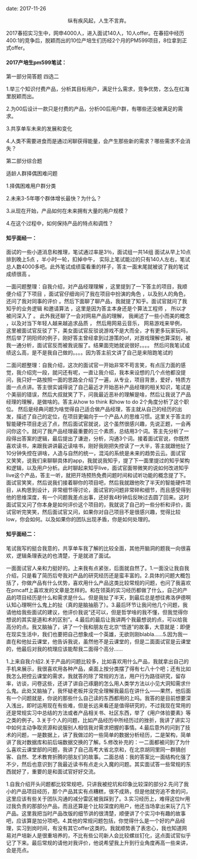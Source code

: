 
date: 2017-11-26


<center>纵有疾风起，人生不言弃。</center>

2017春招实习生中，网申4000人，进入面试140人，10人offer。在春招中经历400:1的竞争后，脱颖而出的10位产培生们历经2个月的PM599项目，8位拿到正式offer。

#### 2017产培生pm599笔试：

第一部分简答题 四选二

1.举三个知识付费产品，分析其目标用户，满足什么需求，竞争优势，怎么在红海里脱颖而出。

2.为00后设计一款只是付费的产品，分析00后用户群，有哪些还没被满足的需求。

3.共享单车未来的发展和变化

4.人类不需要进食而是通过闲聊获得能量，会产生那些新的需求？哪些需求不会消失？

第二部分综合题

适龄人群择偶困难问题

1.择偶困难用户群分类

2.未来3-5年哪个群体增长最快？为什么？

3.从现在开始，产品如何在未来拥有大量的用户规模？

4.在这个过程中，如何保持产品的特点和调性？

#### 知乎面经一：

面试的一些小道消息和推理，笔试通过率是3％，面试组一共14组 面试从早上10点排到晚上5点 ，半小时一轮，扣掉中午， 实际上笔试能过的只有140人左右，笔试总人数4000多吧。此外笔试成绩蛮看重的样子，答主一面末尾就被说了我的笔试成绩很高 。

一面问题整理：自我介绍，对产品经理理解 ，这里提到了一下答主的项目，我顺便介绍了下项目 ，面试官仔细询问了我在项目中扮演的角色 ，以及别人的角色，还问了我对同事的评价 。然后下面聊了聊产品，我就提了知乎。面试官就问了我知乎的业务逻辑 和邀请算法 ，这里是因为答主本身还是个算法工程师 ， 所以才被问深入了  。 此外我还聊了一会对网易产品的理解，  我阐述了一些小而美的概念 ，以及对当下年轻人越来越追求品质 ， 然后用网易云音乐， 网易游戏来举例，  这里被面试官反驳了下，美女面试官反驳说游戏不是大而全，才有更多玩家玩吗，然后举了阴阳师的例子，刚好答主曾经拿到过游策的of，对游戏理解也算深刻，被我一通分析，面试官反而被我说服了。结果面完她就说很好。。。。 然后问我笔试成绩这么高，是不是我自己做的。。。。因为答主前文讲了自己是来陪跑笔试的

二面问题整理：自我介绍，这次的面试官一开始非常不苟言笑，有点压力面的感觉，我介绍完一段，就问还有呢，一直让我介绍，我本来设想的几个点他都没提问，我只好一路按照一面的思路全介绍了一遍，从专业，项目背景，爱好，特质方面一点点讲。答主很实诚得说了自己最近才开始恶补产品经理的相关知识，笔试是个美丽的错误，然后大叔就笑了下，问我最近恶补的理解是啥，然后让我说了产品经理的理解，是做啥的。答主从how to think 和how to do 2个角度分析了这个职位。 然后是经典问题为啥觉得自己适合做产品经理，答主就从自己的经历的出发，描述了自己的定位，在项目更偏向于一个产品人的思维习惯。这里关于答主的智能硬件项目走远了点，然后面试官就说，这个虽然很感兴趣，先说正题，一会再问你这个。就问了我产品经理最重要的三个素质，总结用3个词。答主先分析了一段得出答案的逻辑，最后提出了谦逊，分析，沟通3个词。接着面试官说，你既然喜欢读书，来跟我讲讲最近读啥书，刚好我刚把失控读了一大半，答主就跟他扯了10分钟失控在讲啥，人造与自然的统一，混沌的系统是未来的趋势云云。面试官又笑笑，说我们来聊聊具体的app，我就说我知乎，提了下一面里提过的知乎架构和逻辑，以及用户分析。此时聊起来知乎live，面试官面带微笑的说如何改进知乎live这个产品，答主一听，就把开场预热免费问题时间和试听功能的概念提了下。面试官笑笑，然后说我们接着聊你的项目吧，然后我就跟他吹了半天的智能硬件项目，从构思到设计，非常细节得讨论，面试官的问题非常碎和细节，而且感受得到他的思维深度，有一个问题我差点出事，还好我4秒钟后反映过去圆了回来。这时面试官又问了你本身是如何评价这个项目的，我就说了自己的一些分析和评价，面试官听完笑笑，然后面试官又问，如果你对自己项目不是很感兴趣，觉得比较low，你会如何。以及如果你的团队出现矛盾，你是如何处理的。

#### 知乎面经二：

笔试我写的挺合我意的，共享单车我了解的比较全面，其他开脑洞的题我一向很喜欢，逻辑条理表达的也清楚，于是就进了面试。

一面面试官人亲和力挺好的。上来我有点紧张，后面就自然了。1.一面没让我自我介绍，只是看了简历后夸我对产品的研究经历还是蛮丰富的。2.具体的问题大概包括了，你做产品有什么优势，喜欢用什么产品这类比较常规的问题，也问了我喜欢在pmcaff上喜欢发的文章是怎样的。和在领英的实习经历都做了什么，自己的产品的项目经历是什么和需求是什么。但是我扯了半天，到最后总是想往弗洛伊德啊认知心理啊什么鬼上的扯（真的是脑抽筋了）。3.最后环节让我问他几个问题，我请他给我些面试的建议，他评价我说“还可以，但是哲学啥的我不懂，但我觉得你想说的其实是道和术的区别”。4.最后的最后让我讲两个我最想说的点，可以给我高分的点。我又脑抽了，讲了一个我和朋友在北京“悟道”的故事，大意就是：即便在现实生活中，我们也要把自己想象成一个英雄，无欲则刚blabla……5.因为我一直在和他扯云课堂，他告诉我说，虽然他不是云课堂的，但是二面面试官是云课堂的，他最后对我的梳理应该能帮我二面得个高分……

1.上来自我介绍2.关于产品的问题比较多，比如喜欢用什么产品，我就拿出自己的手机来展示，我很喜欢用各种产品，桌面上按分类摆了得有七八十个吧；还有比如我怎么把控云课堂的需求，我就答的除了常规的方法，用户行为路径研究，留存率，访谈，问卷这些，还讲了讲自己琢磨的怎么用人类学方法以小见大洞知需求什么鬼。此处又脑抽了，我怀疑老板并没完全理解我最后在讲什么——果然，他后面有一个问题就是，你说的那些什么自己读的东西都用的上吗。我答的是目前想要深入浅出，即时运用现在有些难，但是长远来看还是值得研究的，不过我现在常用的还是常规实习中总结的方法或者产品相关书、社区东西，举了《用户体验要素》等之类的例子。3.关于个人的问题，比如产品经历中所经历过的挫折，我讲了讲实习中如何主动争取资源和说服别人相信我对需求把握的事情。4.最后意外的问到了技术的问题，一是数据上，讲了我做过的一些简单的数据分析经历，二是架构，简单讲了我对数据库和前后端数据交换的了解。5.修改补充的：一二面都被问到了为什么喜欢云课堂部的问题，我讲了自己高考大省北京和，在北京胡同里同一群搞创客、自然、艺术教育折腾的朋友们的故事。二面总结：我的答案比一面结构化强了不少，然后也意识到了我最近读书有点走火入魔的问题。其实面试答一些常规的东西就好了，重要的是和面试官好好交流。

1.自我介绍开头问题都比较常规吧，只讲我被挖坑和印象比较深的部分2.先问了我小的产品项目经历，那个产品其实有点糟糕，很不成熟，但是他就穷追不舍的问，这里应该有些关于团队沟通的减分雷区被我踩到了。3.实习经历上，难得这位hr用过我负责的那部分产品，而且还算是个比较深度的用户，他还当场拿出来玩了几下产品。这里我把当时产品改版的细节讲的很清楚，顺便讲了个实习中有趣的故事吧，应该算是加分项吧。4.其他的常规问题包括，你觉得什么是一个好的产品经理，实习到岗时间，有没有其它offer这类的。我就顺势表了表忠心，我也知道网易对产培新人是很重培养的，不比有些公司新人会比较螺丝钉化，这点面试官似乎记了下来。最后常规的请他对我评价，他说希望我上升到行业角度再高一些来讲，会是亮点。





